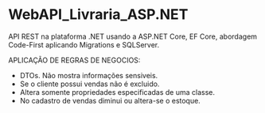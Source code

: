 # WebAPI_Livraria_ASP.NET
API REST na plataforma .NET usando a ASP.NET Core, EF Core, abordagem Code-First aplicando Migrations e SQLServer.

APLICAÇÃO DE REGRAS DE NEGOCIOS:
- DTOs. Não mostra informações sensiveis.
- Se o cliente possui vendas não é excluido.
- Altera somente propriedades especificadas de uma classe.
- No cadastro de vendas diminui ou altera-se o estoque.
